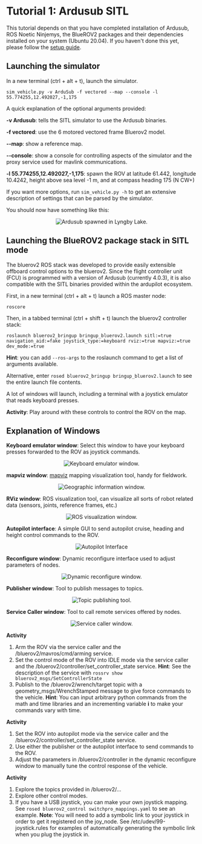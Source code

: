 # Tutorial 1: Ardusub SITL #

This tutorial depends on that you have completed installation of Ardusub, ROS Noetic Ninjemys, 
the BlueROV2 packages and their dependencies installed on your system (Ubuntu 20.04). 
If you haven't done this yet, please follow the [setup guide](../GETTING_STARTED.md).

## Launching the simulator ##

In a new terminal (ctrl + alt + t), launch the simulator.

`sim_vehicle.py -v ArduSub -f vectored --map --console -l 55.774255,12.492027,-1,175`

A quick explanation of the optional arguments provided:

**-v Ardusub**: tells the SITL simulator to use the Ardusub binaries.

**-f vectored**: use the 6 motored vectored frame Bluerov2 model.

**--map**: show a reference map.

**--console**: show a console for controlling aspects of the simulator and the proxy service used for mavlink communications.

**-l 55.774255,12.492027,-1,175**: spawn the ROV at latitude 61.442, longitude 10.4242, height above sea level -1 m, and at compass heading 175 (N CW+)

If you want more options, run `sim_vehicle.py -h` to get an extensive description of settings that can be parsed by the simulator.

You should now have something like this:

<p align="center">
  <img src="imgs/ardusub_sitl_map.png" alt="Ardusub spawned in Lyngby Lake.">
</p>

## Launching the BlueROV2 package stack in SITL mode ##

The bluerov2 ROS stack was developed to provide easily extensible offboard control options to the bluerov2.
Since the flight controller unit (FCU) is programmed with a version of Ardusub (currently 4.0.3),
it is also compatible with the SITL binaries provided within the ardupilot ecosystem.

First, in a new terminal (ctrl + alt + t) launch a ROS master node:

`roscore`

Then, in a tabbed terminal (ctrl + shift + t) launch the bluerov2 controller stack:

`roslaunch bluerov2_bringup bringup_bluerov2.launch sitl:=true navigation_aid:=fake joystick_type:=keyboard rviz:=true mapviz:=true dev_mode:=true`

**Hint**: you can add `--ros-args` to the roslaunch command to get a list of arguments available.

Alternative, enter `rosed bluerov2_bringup bringup_bluerov2.launch` to see the entire launch file contents.

A lot of windows will launch, including a terminal with a joystick emulator that reads keyboard presses.

**Activity**: Play around with these controls to control the ROV on the map.

## Explanation of Windows ##

**Keyboard emulator window**: Select this window to have your keyboard presses forwarded to the ROV as joystick commands.

<p align="center">
  <img src="imgs/keyboard_emulator.png" alt="Keyboard emulator window.">
</p>

**mapviz window**: [mapviz](https://swri-robotics.github.io/mapviz/) mapping visualization tool, handy for fieldwork. 

<p align="center">
  <img src="imgs/mapviz_window.png" alt="Geographic information window.">
</p>

**RViz window**: ROS visualization tool, can visualize all sorts of robot related data (sensors, joints, reference frames, etc.)

<p align="center">
  <img src="imgs/rviz_window.png" alt="ROS visualization window.">
</p>

**Autopilot interface**: A simple GUI to send autopilot cruise, heading and height control commands to the ROV.

<p align="center">
  <img src="imgs/autopilot_interface.png" alt="Autopilot Interface">
</p>

**Reconfigure window**: Dynamic reconfigure interface used to adjust parameters of nodes.

<p align="center">
  <img src="imgs/reconfigure_window.png" alt="Dynamic reconfigure window.">
</p>

**Publisher window**: Tool to publish messages to topics.

<p align="center">
  <img src="imgs/publisher_window.png" alt="Topic publishing tool.">
</p>

**Service Caller window**: Tool to call remote services offered by nodes.

<p align="center">
  <img src="imgs/service_caller_window.png" alt="Service caller window.">
</p>

**Activity**

1. Arm the ROV via the service caller and the /bluerov2/mavros/cmd/arming service.
2. Set the control mode of the ROV into IDLE mode via the service caller and the /bluerov2/controller/set_controller_state service.
   **Hint**: See the description of the service with `rossrv show bluerov2_msgs/SetControllerState`
3. Publish to the /bluerov2/wrench/target topic with a geometry_msgs/WrenchStamped message to give force commands to the vehicle.
**Hint**: You can input arbitrary python commands from the math and time libraries and an incrementing variable **i** to make your
   commands vary with time.

**Activity**

1. Set the ROV into autopilot mode via the service caller and the /bluerov2/controller/set_controller_state service.
2. Use either the publisher or the autopilot interface to send commands to the ROV.
3. Adjust the parameters in /bluerov2/controller in the dynamic reconfigure window to manually tune the
control response of the vehicle.
   
**Activity**

1. Explore the topics provided in /bluerov2/...
2. Explore other control modes.
3. If you have a USB joystick, you can make your own joystick mapping. See `rosed bluerov2_control switchpro_mappings.yaml`
to see an example. **Note**: You will need to add a symbolic link to your joystick in order to get it registered on the
joy_node. See /etc/udev/99-joystick.rules for examples of automatically generating the symbolic link when you plug the joystick in.
